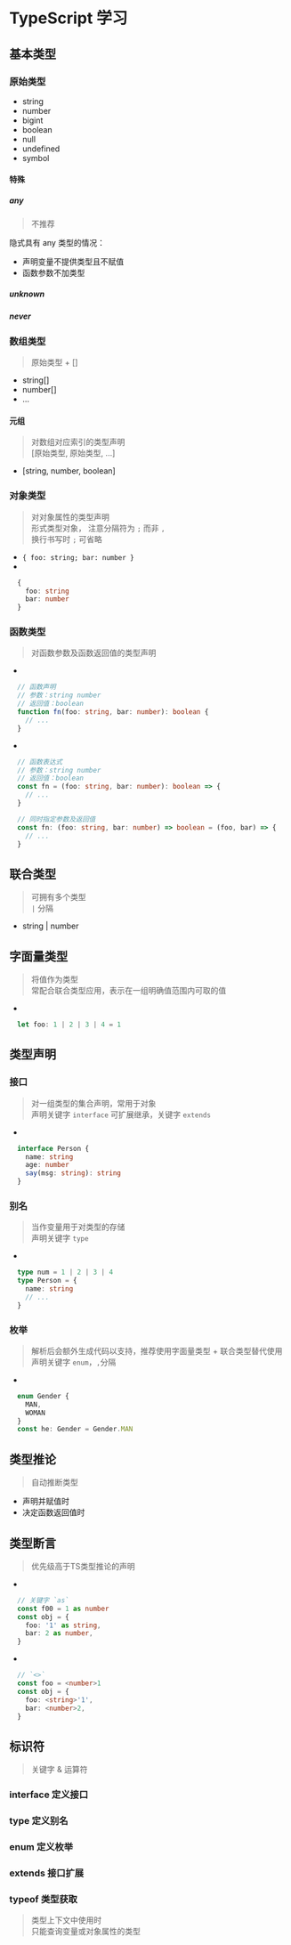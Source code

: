 # TypeScript 学习

## 基本类型

### 原始类型

- string
- number
- bigint
- boolean
- null
- undefined
- symbol

#### 特殊

##### any

> 不推荐

隐式具有 any 类型的情况：
- 声明变量不提供类型且不赋值
- 函数参数不加类型

##### unknown

##### never

### 数组类型

> 原始类型 + []

- string[]
- number[]
- ...


#### 元组

> 对数组对应索引的类型声明  
> [原始类型, 原始类型, ...]

- [string, number, boolean]

### 对象类型

> 对对象属性的类型声明  
> 形式类型对象， 注意分隔符为 `;` 而非 `,`  
> 换行书写时 `;` 可省略  

- `{ foo: string; bar: number }`
- 

  ```ts
    {
      foo: string
      bar: number
    }
  ```

### 函数类型

> 对函数参数及函数返回值的类型声明

- 

  ```ts
    // 函数声明
    // 参数：string number
    // 返回值：boolean
    function fn(foo: string, bar: number): boolean {
      // ...
    }
  ```

- 
  
  ```ts
    // 函数表达式
    // 参数：string number
    // 返回值：boolean
    const fn = (foo: string, bar: number): boolean => {
      // ...
    }

    // 同时指定参数及返回值
    const fn: (foo: string, bar: number) => boolean = (foo, bar) => {
      // ...
    }
  ```

## 联合类型

> 可拥有多个类型  
> `|` 分隔  

- string | number

## 字面量类型

> 将值作为类型  
> 常配合联合类型应用，表示在一组明确值范围内可取的值

- 
  
  ```ts
    let foo: 1 | 2 | 3 | 4 = 1
  ```

## 类型声明

### 接口

> 对一组类型的集合声明，常用于对象  
> 声明关键字 `interface` 
> 可扩展继承，关键字 `extends`

- 
  
  ```ts
    interface Person {
      name: string
      age: number
      say(msg: string): string
    }
  ```

### 别名

> 当作变量用于对类型的存储  
> 声明关键字 `type`  

- 
  
  ```ts
    type num = 1 | 2 | 3 | 4
    type Person = {
      name: string
      // ...
    }
  ```

### 枚举

> 解析后会额外生成代码以支持，推荐使用字面量类型 + 联合类型替代使用  
> 声明关键字 `enum`，`,`分隔

- 
  
  ```ts
    enum Gender {
      MAN,
      WOMAN
    }
    const he: Gender = Gender.MAN
  ```

## 类型推论

> 自动推断类型  

- 声明并赋值时
- 决定函数返回值时

## 类型断言

> 优先级高于TS类型推论的声明

- 

  ```ts
    // 关键字 `as`
    const f00 = 1 as number
    const obj = {
      foo: '1' as string,
      bar: 2 as number,
    }
  ```

- 

  ```ts
    // `<>` 
    const foo = <number>1
    const obj = {
      foo: <string>'1',
      bar: <number>2,
    }
  ```

## 标识符

> 关键字 & 运算符  

### interface 定义接口

### type 定义别名

### enum 定义枚举

### extends 接口扩展

### typeof 类型获取

> 类型上下文中使用时  
> 只能查询变量或对象属性的类型  
